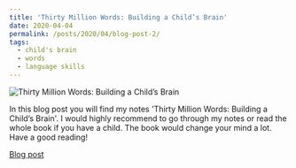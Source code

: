 ```yaml
---
title: 'Thirty Million Words: Building a Child’s Brain'
date: 2020-04-04
permalink: /posts/2020/04/blog-post-2/
tags:
  - child's brain
  - words
  - language skills
---
```


![Thirty Million Words: Building a Child’s Brain](https://alisher-ai.github.io/files/2020-04-04-blog-post-2.png)


In this blog post you will find my notes 'Thirty Million Words: Building a Child’s Brain'. I would highly recommend to go through my notes or read the whole book if you have a child. The book would change your mind a lot. Have a good reading!



[Blog post](https://alisher-ai.medium.com/thirty-million-words-building-a-childs-brain-537854a2baf9)
